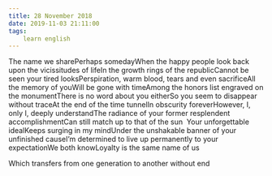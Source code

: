 ```yaml
---
title: 28 November 2018
date: 2019-11-03 21:11:00
tags:
    learn english
---
```

The name we sharePerhaps somedayWhen the happy people look back upon the
vicissitudes of lifeIn the growth rings of the republicCannot be seen your tired looksPerspiration, warm blood, tears and even
sacrificeAll the memory of youWill be gone with timeAmong the honors list engraved on the monumentThere is no word about you eitherSo you seem to disappear without traceAt the end of the time tunnelIn obscurity foreverHowever, I, only I,
deeply understandThe radiance of your
former resplendent accomplishmentCan still match up to
that of the sun  Your unforgettable
idealKeeps surging in my
mindUnder the unshakable banner
of your unfinished causeI’m determined to live
up permanently to your expectationWe both knowLoyalty is the same
name of us











































Which transfers from
one generation to another without end